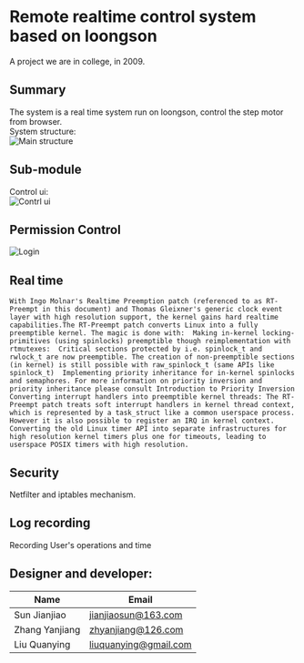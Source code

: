 # Remote realtime control system based on loongson

A project we are in college, in 2009.

## Summary
The system is a real time system run on loongson, control the step motor from browser.  
System structure:  
![Main structure](https://github.com/unanao/remote-rt-control-system/blob/master/image/structure.png)

## Sub-module
Control ui:  
![Contrl ui](https://github.com/unanao/remote-rt-control-system/blob/master/image/stepmotorcotro.png)

## Permission Control
![Login](https://github.com/unanao/remote-rt-control-system/blob/master/image/login.png)

## Real time 
`
With Ingo Molnar's Realtime Preemption patch (referenced to as RT-Preempt in this document) and Thomas Gleixner's generic clock event layer with high resolution support, the kernel gains hard realtime capabilities.The RT-Preempt patch converts Linux into a fully preemptible kernel. The magic is done with: 
Making in-kernel locking-primitives (using spinlocks) preemptible though reimplementation with rtmutexes: 
Critical sections protected by i.e. spinlock_t and rwlock_t are now preemptible. The creation of non-preemptible sections (in kernel) is still possible with raw_spinlock_t (same APIs like spinlock_t) 
	Implementing priority inheritance for in-kernel spinlocks and semaphores. For more information on priority inversion and priority inheritance please consult Introduction to Priority Inversion 
	Converting interrupt handlers into preemptible kernel threads: The RT-Preempt patch treats soft interrupt handlers in kernel thread context, which is represented by a task_struct like a common userspace process. However it is also possible to register an IRQ in kernel context. 
	Converting the old Linux timer API into separate infrastructures for high resolution kernel timers plus one for timeouts, leading to userspace POSIX timers with high resolution. 
`
## Security
Netfilter and iptables mechanism.

## Log recording
Recording User's operations and time

## Designer and developer:

| Name | Email |
| -------------- | ----------------------- | 
| Sun Jianjiao   | <jianjiaosun@163.com>   |
| Zhang Yanjiang | <zhyanjiang@126.com>    |
| Liu Quanying   | <liuquanying@gmail.com> |
